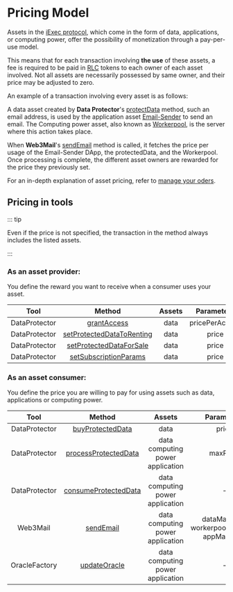 # Pricing Model

Assets in the [iExec protocol](https://protocol.docs.iex.ec/), which come in the
form of data, applications, or computing power, offer the possibility of
monetization through a pay-per-use model.

This means that for each transaction involving **the use** of these assets, a
fee is required to be paid in
[RLC](https://protocol.docs.iex.ec/help/glossary#rlc-run-on-lots-of-computers/)
tokens to each owner of each asset involved. Not all assets are necessarily
possessed by same owner, and their price may be adjusted to zero.

An example of a transaction involving every asset is as follows:

A data asset created by **Data Protector**'s
[protectData](../../tools/dataProtector/dataProtectorCore/protectData.md)
method, such an email address, is used by the application asset
[Email-Sender](https://github.com/iExecBlockchainComputing/web3mail-sdk/tree/main/dapp#email-sender-dapp)
to send an email. The Computing power asset, also known as
[Workerpool](https://protocol.docs.iex.ec/help/glossary#workers), is the server
where this action takes place.

When **Web3Mail**'s [sendEmail](../../tools/web3mail/methods/sendEmail.md)
method is called, it fetches the price per usage of the Email-Sender DApp, the
protectedData, and the Workerpool. Once processing is complete, the different
asset owners are rewarded for the price they previously set.

For an in-depth explanation of asset pricing, refer to
[manage your oders](https://protocol.docs.iex.ec/for-developers/advanced).

## Pricing in tools

::: tip

Even if the price is not specified, the transaction in the method always
includes the listed assets.

:::

### As an asset provider:

You define the reward you want to receive when a consumer uses your asset.

|     Tool      |                                                      Method                                                      | Assets |   Parameters   |
| :-----------: | :--------------------------------------------------------------------------------------------------------------: | :----: | :------------: |
| DataProtector |                    [grantAccess](../../tools/dataProtector/dataProtectorCore/grantAccess.md)                     |  data  | pricePerAccess |
| DataProtector | [setProtectedDataToRenting](../../tools/dataProtector/dataProtectorSharing/renting/setProtectedDataToRenting.md) |  data  |     price      |
| DataProtector |   [setProtectedDataForSale](../../tools/dataProtector/dataProtectorSharing/selling/setProtectedDataForSale.md)   |  data  |     price      |
| DataProtector |  [setSubscriptionParams](../../tools/dataProtector/dataProtectorSharing/subscription/setSubscriptionParams.md)   |  data  |     price      |

### As an asset consumer:

You define the price you are willing to pay for using assets such as data,
applications or computing power.

|     Tool      |                                                 Method                                                 |                  Assets                  |                    Parameters                     |
| :-----------: | :----------------------------------------------------------------------------------------------------: | :--------------------------------------: | :-----------------------------------------------: |
| DataProtector |     [buyProtectedData](../../tools/dataProtector/dataProtectorSharing/selling/buyProtectedData.md)     |                   data                   |                       price                       |
| DataProtector |      [processProtectedData](../../tools/dataProtector/dataProtectorCore/processProtectedData.md)       | data<br> computing power<br> application |                     maxPrice                      |
| DataProtector | [consumeProtectedData](../../tools/dataProtector/dataProtectorSharing/consume/consumeProtectedData.md) | data<br> computing power<br> application |                         -                         |
|   Web3Mail    |                         [sendEmail](../../tools/web3mail/methods/sendEmail.md)                         | data<br> computing power<br> application | dataMaxPrice<br>workerpoolMaxPrice<br>appMaxPrice |
| OracleFactory |                       [updateOracle](../../tools/oracleFactory/updateOracle.md)                        | data<br> computing power<br> application |                         -                         |
